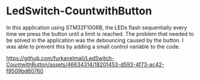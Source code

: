 # LedSwitch-CountwithButton
 In this application using STM32F100RB, the LEDs flash sequentially every time we press the button until a limit is reached. The problem that needed to be solved in the application was the debouncing caused by the button. I was able to prevent this by adding a small control variable to the code.


https://github.com/furkanelmali/LedSwitch-CountwithButton/assets/46634314/18201453-d593-4f73-ac42-f9509bd60760

